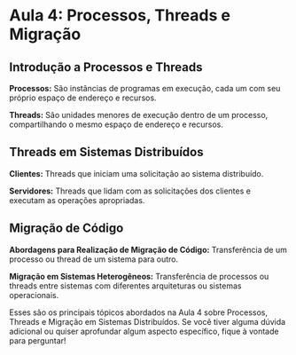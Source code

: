 # Aula 4: Processos, Threads e Migração

## Introdução a Processos e Threads

**Processos:** São instâncias de programas em execução, cada um com seu próprio espaço de endereço e recursos.

**Threads:** São unidades menores de execução dentro de um processo, compartilhando o mesmo espaço de endereço e recursos.

## Threads em Sistemas Distribuídos

**Clientes:** Threads que iniciam uma solicitação ao sistema distribuído.

**Servidores:** Threads que lidam com as solicitações dos clientes e executam as operações apropriadas.

## Migração de Código

**Abordagens para Realização de Migração de Código:** Transferência de um processo ou thread de um sistema para outro.

**Migração em Sistemas Heterogêneos:** Transferência de processos ou threads entre sistemas com diferentes arquiteturas ou sistemas operacionais.

Esses são os principais tópicos abordados na Aula 4 sobre Processos, Threads e Migração em Sistemas Distribuídos. Se você tiver alguma dúvida adicional ou quiser aprofundar algum aspecto específico, fique à vontade para perguntar!